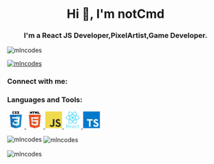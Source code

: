<h1 align="center">Hi 👋, I'm notCmd</h1>
<h3 align="center">I'm a React JS Developer,PixelArtist,Game Developer.</h3>

<p align="left"> <img src="https://komarev.com/ghpvc/?username=mlncodes&label=Profile%20views&color=0e75b6&style=flat" alt="mlncodes" /> </p>

<p align="left"> <a href="https://github.com/ryo-ma/github-profile-trophy"><img src="https://github-profile-trophy.vercel.app/?username=mlncodes" alt="mlncodes" /></a> </p>

<h3 align="left">Connect with me:</h3>
<p align="left">
</p>

<h3 align="left">Languages and Tools:</h3>
<p align="left"> <a href="https://www.w3schools.com/css/" target="_blank" rel="noreferrer"> <img src="https://raw.githubusercontent.com/devicons/devicon/master/icons/css3/css3-original-wordmark.svg" alt="css3" width="40" height="40"/> </a> <a href="https://www.w3.org/html/" target="_blank" rel="noreferrer"> <img src="https://raw.githubusercontent.com/devicons/devicon/master/icons/html5/html5-original-wordmark.svg" alt="html5" width="40" height="40"/> </a> <a href="https://developer.mozilla.org/en-US/docs/Web/JavaScript" target="_blank" rel="noreferrer"> <img src="https://raw.githubusercontent.com/devicons/devicon/master/icons/javascript/javascript-original.svg" alt="javascript" width="40" height="40"/> </a> <a href="https://reactjs.org/" target="_blank" rel="noreferrer"> <img src="https://raw.githubusercontent.com/devicons/devicon/master/icons/react/react-original-wordmark.svg" alt="react" width="40" height="40"/> </a> <a href="https://www.typescriptlang.org/" target="_blank" rel="noreferrer"> <img src="https://raw.githubusercontent.com/devicons/devicon/master/icons/typescript/typescript-original.svg" alt="typescript" width="40" height="40"/> </a> </p>

<p><img align="left" src="https://github-readme-stats.vercel.app/api/top-langs?username=mlncodes&show_icons=true&locale=en&layout=compact" alt="mlncodes" /></p>

<p>&nbsp;<img align="center" src="https://github-readme-stats.vercel.app/api?username=mlncodes&show_icons=true&locale=en" alt="mlncodes" /></p>

<p><img align="center" src="https://github-readme-streak-stats.herokuapp.com/?user=mlncodes&" alt="mlncodes" /></p>
